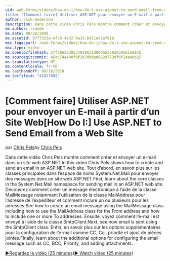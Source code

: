 ```yaml
---
uid: web-forms/videos/how-do-i/how-do-i-use-aspnet-to-send-email-from-a-web-site
title: '[Comment faire] Utiliser ASP.NET pour envoyer un E-mail à partir d’un Site Web | Microsoft Docs'
author: rick-anderson
description: Dans cette vidéo Chris Pels montre comment créer et envoyer un e-mail dans un site web ASP.NET. Tout d’abord, en savoir plus sur les classes principales dans le f d’espace de noms System.Net.Mail...
ms.author: riande
ms.date: 08/28/2008
ms.assetid: 97f7323a-efc6-4e32-9a16-b011ed2a781b
msc.legacyurl: /web-forms/videos/how-do-i/how-do-i-use-aspnet-to-send-email-from-a-web-site
msc.type: video
ms.openlocfilehash: 27f38e2638533928031d00da53692d50ab1e98cb
ms.sourcegitcommit: 45ac74e400f9f2b7dbded66297730f6f14a4eb25
ms.translationtype: MT
ms.contentlocale: fr-FR
ms.lasthandoff: 08/16/2018
ms.locfileid: "41827692"
---
```

<a name="how-do-i-use-aspnet-to-send-email-from-a-web-site"></a><span data-ttu-id="f388a-104">[Comment faire] Utiliser ASP.NET pour envoyer un E-mail à partir d’un Site Web</span><span class="sxs-lookup"><span data-stu-id="f388a-104">[How Do I:] Use ASP.NET to Send Email from a Web Site</span></span>
====================
<span data-ttu-id="f388a-105">par [Chris Pels](https://twitter.com/chrispels)</span><span class="sxs-lookup"><span data-stu-id="f388a-105">by [Chris Pels](https://twitter.com/chrispels)</span></span>

<span data-ttu-id="f388a-106">Dans cette vidéo Chris Pels montre comment créer et envoyer un e-mail dans un site web ASP.NET.</span><span class="sxs-lookup"><span data-stu-id="f388a-106">In this video Chris Pels shows how to create and send an email in an ASP.NET web site.</span></span> <span data-ttu-id="f388a-107">Tout d’abord, en savoir plus sur les classes principales dans l’espace de noms System.Net.Mail pour envoyer des messages dans un site web ASP.NET.</span><span class="sxs-lookup"><span data-stu-id="f388a-107">First, learn about the core classes in the System.Net.Mail namespace for sending mail in an ASP.NET web site.</span></span> <span data-ttu-id="f388a-108">Découvrez comment créer un message électronique à l’aide de la classe MailMessage notamment l’utilisation de la classe MailAddress pour l’adresse de l’expéditeur et comment inclure un ou plusieurs pour les adresses.</span><span class="sxs-lookup"><span data-stu-id="f388a-108">See how to create an email message using the MailMessage class including how to use the MailAddress class for the From address and how to include one or more To addresses.</span></span> <span data-ttu-id="f388a-109">Ensuite, voyez comment l’e-mail est envoyé à l’aide de la classe SmtpClient.</span><span class="sxs-lookup"><span data-stu-id="f388a-109">Next, see how email is sent using the SmtpClient class.</span></span> <span data-ttu-id="f388a-110">Enfin, en savoir plus sur les options supplémentaires pour la configuration de l’e-mail comme CC, Cci, priorité et ajout de pièces jointes.</span><span class="sxs-lookup"><span data-stu-id="f388a-110">Finally, learn about the additional options for configuring the email message such as CC, BCC, Priority, and adding attachments.</span></span>

[<span data-ttu-id="f388a-111">&#9654;Regardez la vidéo (25 minutes)</span><span class="sxs-lookup"><span data-stu-id="f388a-111">&#9654; Watch video (25 minutes)</span></span>](https://channel9.msdn.com/Blogs/ASP-NET-Site-Videos/how-do-i-use-aspnet-to-send-email-from-a-web-site)
